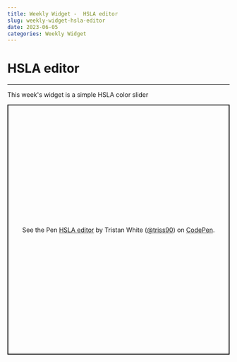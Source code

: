 ```yaml
---
title: Weekly Widget -  HSLA editor
slug: weekly-widget-hsla-editor
date: 2023-06-05
categories: Weekly Widget
---
```


# HSLA editor

<p class='timestamp'><time datetime='05-06-2023'05-06-2023</time></p>
<hr>

This week's widget is a simple HSLA color slider

<p class="codepen" data-height="566.2734375" data-default-tab="result" data-slug-hash="JjbqWKK" data-user="triss90" style="height: 566.2734375px; box-sizing: border-box; display: flex; align-items: center; justify-content: center; border: 2px solid; margin: 1em 0; padding: 1em;">
  <span>See the Pen <a href="https://codepen.io/triss90/pen/JjbqWKK">
  HSLA editor</a> by Tristan  White (<a href="https://codepen.io/triss90">@triss90</a>)
  on <a href="https://codepen.io">CodePen</a>.</span>
</p>
<script async src="https://cpwebassets.codepen.io/assets/embed/ei.js"></script>
